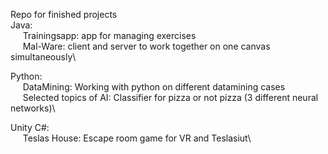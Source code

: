 Repo for finished projects\
Java:\
&nbsp;&nbsp;&nbsp;&nbsp; Trainingsapp: app for managing exercises\
&nbsp;&nbsp;&nbsp;&nbsp; Mal-Ware: client and server to work together on one canvas simultaneously\

Python:\
&nbsp;&nbsp;&nbsp;&nbsp; DataMining: Working with python on different datamining cases\
&nbsp;&nbsp;&nbsp;&nbsp; Selected topics of AI: Classifier for pizza or not pizza (3 different neural networks)\

Unity C#:\
&nbsp;&nbsp;&nbsp;&nbsp; Teslas House: Escape room game for VR and Teslasiut\
